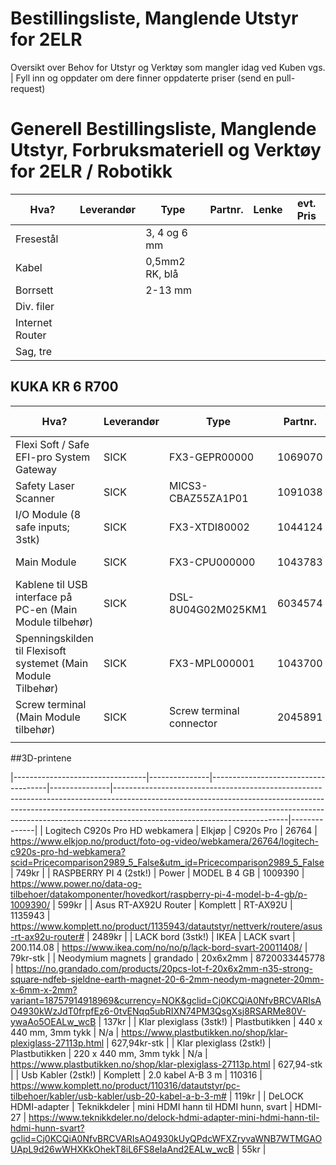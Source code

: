 # Bestillingsliste, Manglende Utstyr for 2ELR
Oversikt over Behov for Utstyr og Verktøy som mangler idag ved Kuben vgs.
|
Fyll inn og oppdater om dere finner oppdaterte priser (send en pull-request)

# Generell Bestillingsliste, Manglende Utstyr, Forbruksmateriell og Verktøy for 2ELR / Robotikk 
| Hva?                                                          | Leverandør                    | Type                     | Partnr. | Lenke | evt. Pris                                                                                                                                                                                                                                                                                                                                       |
|---------------------------------------------------------------|--------------------------|--------------------------|---------|----------------------------------------------------------------------------------------------------------------------------------------------------------------------------------------------------------------------------------------------------------------------------------------------------------------------------------------------|---------|
| Fresestål                     | | 3, 4 og 6 mm         |  |         | |
| Kabel                     || 0,5mm2 RK, blå       |  |         | |
| Borrsett                  || 2-13 mm        |  |         | |
| Div. filer                 | |        |  |         | |
|Internet Router||||||
|Sag, tre||||||

## KUKA KR 6 R700

| Hva?                                                          | Leverandør                    | Type                     | Partnr. | Lenke | evt. Pris                                                                                                                                                                                                                                                                                                                                       |
|---------------------------------------------------------------|--------------------------|--------------------------|---------|----------------------------------------------------------------------------------------------------------------------------------------------------------------------------------------------------------------------------------------------------------------------------------------------------------------------------------------------|---------|
| Flexi Soft / Safe EFI-pro System Gateway                      | SICK | FX3-GEPR00000            | 1069070 | https://www.sick.com/no/en/safety-systems-and-solutions/safety-systems/safe-efi-pro-system/fx3-gepr00000/p/p592553?ff_data=JmZmX2lkPXA1OTI1NTMmZmZfbWFzdGVySWQ9cDU5MjU1MyZmZl90aXRsZT1GWDMtR0VQUjAwMDAwJmZmX3F1ZXJ5PSZmZl9wb3M9MiZmZl9vcmlnUG9zPTImZmZfcGFnZT0xJmZmX3BhZ2VTaXplPTI0JmZmX29yaWdQYWdlU2l6ZT0yNCZmZl9zaW1pPTk1LjA=              ||
| Safety Laser Scanner                                          | SICK | MICS3-CBAZ55ZA1P01       | 1091038 | https://www.sick.com/no/en/safety-systems-and-solutions/safety-systems/safe-efi-pro-system/mics3-cbaz55za1p01/p/p586545?ff_data=JmZmX2lkPXA1ODY1NDUmZmZfbWFzdGVySWQ9cDU4NjU0NSZmZl90aXRsZT1NSUNTMy1DQkFaNTVaQTFQMDEmZmZfcXVlcnk9JmZmX3Bvcz0zJmZmX29yaWdQb3M9MyZmZl9wYWdlPTEmZmZfcGFnZVNpemU9MjQmZmZfb3JpZ1BhZ2VTaXplPTI0JmZmX3NpbWk9OTQuMA== ||
| I/O Module (8 safe inputs; 3stk)                                    | SICK | FX3-XTDI80002            | 1044124 | https://www.sick.com/no/en/safety-systems-and-solutions/safety-systems/safe-efi-pro-system/fx3-gepr00000/p/p592553?ff_data=JmZmX2lkPXA1OTI1NTMmZmZfbWFzdGVySWQ9cDU5MjU1MyZmZl90aXRsZT1GWDMtR0VQUjAwMDAwJmZmX3F1ZXJ5PSZmZl9wb3M9MiZmZl9vcmlnUG9zPTImZmZfcGFnZT0xJmZmX3BhZ2VTaXplPTI0JmZmX29yaWdQYWdlU2l6ZT0yNCZmZl9zaW1pPTk1LjA=              ||
| Main Module                                                   | SICK | FX3-CPU000000            | 1043783 | https://www.sick.com/no/en/safety-systems-and-solutions/safety-systems/safe-efi-pro-system/fx3-cpu000000/p/p80477?ff_data=JmZmX2lkPXA4MDQ3NyZmZl9tYXN0ZXJJZD1wODA0NzcmZmZfdGl0bGU9RlgzLUNQVTAwMDAwMCZmZl9xdWVyeT0mZmZfcG9zPTEmZmZfb3JpZ1Bvcz0xJmZmX3BhZ2U9MSZmZl9wYWdlU2l6ZT0yNCZmZl9vcmlnUGFnZVNpemU9MjQmZmZfc2ltaT05Ny4w                   ||
| Kablene til USB interface på PC-en (Main Module tilbehør)     | SICK | DSL-8U04G02M025KM1       | 6034574 | https://www.sick.com/no/en/dsl-8u04g02m025km1/p/p314713                                                                                                                                                                                                                                                                                      ||
| Spenningskilden til Flexisoft systemet (Main Module Tilbehør) | SICK | FX3-MPL000001            | 1043700 | https://www.sick.com/no/en/fx3-mpl000001/p/p315316                                                                                                                                                                                                                                                                                           ||
| Screw terminal (Main Module tilbehør)                         | SICK | Screw terminal connector | 2045891 | https://www.sick.com/no/en/screw-terminal-connector/p/p314610                                                                                                                                                                                                                                                                                ||
| | | | | |    

##3D-printene                                                                                                                                                                                                                                                            

|---------------------------------|---------------|-------------------------------------|---------------|-------------------------------------------------------------------------------------------------------------------------------------------------------------------------------------------------------------------------------------------------------------------------------------|--------------|
| Logitech C920s Pro HD webkamera | Elkjøp        | C920s Pro                           | 26764         | https://www.elkjop.no/product/foto-og-video/webkamera/26764/logitech-c920s-pro-hd-webkamera?scid=Pricecomparison2989_5_False&utm_id=Pricecomparison2989_5_False                                                                                                                     | 749kr        |
| RASPBERRY PI 4 (2stk!)          | Power         | MODEL B 4 GB                        | 1009390       | https://www.power.no/data-og-tilbehoer/datakomponenter/hovedkort/raspberry-pi-4-model-b-4-gb/p-1009390/                                                                                                                                                                             | 599kr        |
| Asus RT-AX92U Router            | Komplett      | RT-AX92U                            | 1135943       | https://www.komplett.no/product/1135943/datautstyr/nettverk/routere/asus-rt-ax92u-router#                                                                                                                                                                                           | 2489kr       |
| LACK bord (3stk!)               | IKEA          | LACK svart                          | 200.114.08    | https://www.ikea.com/no/no/p/lack-bord-svart-20011408/                                                                                                                                                                                                                              | 79kr-stk     |
| Neodymium magnets               | grandado      | 20x6x2mm                            | 8720033445778 | https://no.grandado.com/products/20pcs-lot-f-20x6x2mm-n35-strong-square-ndfeb-sjeldne-earth-magnet-20-6-2mm-neodym-magneter-20mm-x-6mm-x-2mm?variant=18757914918969&currency=NOK&gclid=Cj0KCQiA0NfvBRCVARIsAO4930kWzJdT0frpfEz6-0tvENqq5ubRIXN74PM3QsgXsj8RSARMe80V-ywaAo5OEALw_wcB | 137kr        |
| Klar plexiglass (3stk!)         | Plastbutikken | 440 x 440 mm, 3mm tykk              | N/a           | https://www.plastbutikken.no/shop/klar-plexiglass-27113p.html                                                                                                                                                                                                                       | 627,94kr-stk |
| Klar plexiglass (2stk!)         | Plastbutikken | 220 x 440 mm, 3mm tykk              | N/a           | https://www.plastbutikken.no/shop/klar-plexiglass-27113p.html                                                                                                                                                                                                                       | 627,94-stk   |
| Usb Kabler (2stk!)              | Komplett      | 2.0 kabel A-B 3 m                   | 110316        | https://www.komplett.no/product/110316/datautstyr/pc-tilbehoer/kabler/usb-kabler/usb-20-kabel-a-b-3-m#                                                                                                                                                                              | 119kr        |
| DeLOCK HDMI-adapter             | Teknikkdeler  | mini HDMI hann til HDMI hunn, svart | HDMI-27       | https://www.teknikkdeler.no/delock-hdmi-adapter-mini-hdmi-hann-til-hdmi-hunn-svart?gclid=Cj0KCQiA0NfvBRCVARIsAO4930kUyQPdcWFXZryvaWNB7WTMGAOUApL9d26wWHXKkOhekT8iL6FS8eIaAnd2EALw_wcB                                                                                               | 55kr         |                                                                                                                      
